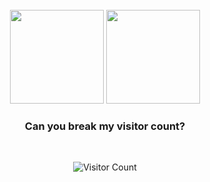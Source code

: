 <div align="center">

<br/>
<img height="150px" src="https://github-readme-stats.vercel.app/api/top-langs/?username=shing-ho&layout=compact&theme=dracula&private=true">
<img height="150px" src="https://github-readme-stats.vercel.app/api?username=Charles-repo&show_icons=true&theme=dracula&count_private=true&private=true">
<br/>

### Can you break my visitor count?

<br />

![Visitor Count](https://profile-counter.glitch.me/Shing-Ho/count.svg)

</div>
